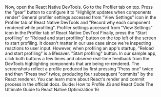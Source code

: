 Now, open the React Native DevTools. Go to the Profiler tab on top. Press the "gear" button 
to configure it to "Highlight updates when components render"
General profiler settings accessed from "View Settings" icon in the Profiler tab of React Native DevTools
and "Record why each component rendered while profiling".
Profiler settings accessed from "View Settings" icon in the Profiler tab of React Native DevTool
Finally, press the "Start profiling" or "Reload and start profiling" button on the top left of the 
screen to start profiling. It doesn't matter in our use case since we're inspecting reactions to 
user input. However, when profiling an app's startup, "Reload and start profiling" is a lifesaver.
"Start profiling" button.
In our sample app, click both buttons a few times and observe real-time feedback from the 
DevTools highlighting components that are being re-rendered. The screenshots reflect a profile 
produced by first pressing "Press one" twice and then "Press two" twice, producing four 
subsequent "commits" by the React renderer.
You can learn more about React's render and commit process in the official docs.
Guide: How to Profile JS and React Code
The Ultimate Guide to React Native Optimization
16